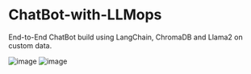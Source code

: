 # ChatBot-with-LLMops
End-to-End ChatBot build using LangChain, ChromaDB and Llama2 on custom data.

![image](https://github.com/user-attachments/assets/e9b0dd63-c5c1-4167-847f-959ca4bd1512)
![image](https://github.com/user-attachments/assets/c77a4954-1a1c-4a2e-908e-6ce6101a6cda)


